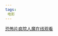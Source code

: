 ```yaml
---
tags:
 电影
---
```

[恐怖片疯院人魔在线观看](https://www.canva.cn/design/DAFSfugT6VY/7YP3Eq-mfsiXJhUSYZdH8g/watch?utm_content=DAFSfugT6VY&utm_campaign=designshare&utm_medium=link&utm_source=publishsharelink)

